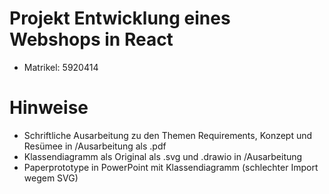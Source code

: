 # Projekt Entwicklung eines Webshops in React
- Matrikel: 5920414

# Hinweise
- Schriftliche Ausarbeitung zu den Themen Requirements, Konzept und Resümee in /Ausarbeitung als .pdf
- Klassendiagramm als Original als .svg und .drawio in /Ausarbeitung
- Paperprototype in PowerPoint mit Klassendiagramm (schlechter Import wegem SVG)